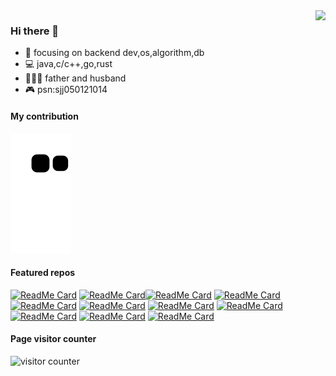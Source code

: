 <img align="right" src="https://github-readme-stats.vercel.app/api?username=ejunjsh&theme=dark&count_private=true&show_icons=true" />

### Hi there 👋

- :eyes: focusing on backend dev,os,algorithm,db
- :computer: java,c/c++,go,rust
- :family_man_woman_girl: father and husband
- :video_game: psn:sjj050121014

#### My contribution

![](https://raw.githubusercontent.com/ejunjsh/ejunjsh/main/assets/github-contribution-grid-snake.svg)

#### Featured  repos

[![ReadMe Card](https://github-readme-stats.vercel.app/api/pin/?username=ejunjsh&repo=myos&theme=dark)](https://github.com/ejunjsh/myos) [![ReadMe Card](https://github-readme-stats.vercel.app/api/pin/?username=ejunjsh&repo=myxv6&theme=dark)](https://github.com/ejunjsh/myxv6)[![ReadMe Card](https://github-readme-stats.vercel.app/api/pin/?username=ejunjsh&repo=mycc&theme=dark)](https://github.com/ejunjsh/mycc) [![ReadMe Card](https://github-readme-stats.vercel.app/api/pin/?username=ejunjsh&repo=jcc&theme=dark)](https://github.com/ejunjsh/jcc)  [![ReadMe Card](https://github-readme-stats.vercel.app/api/pin/?username=ejunjsh&repo=mydb&theme=dark)](https://github.com/ejunjsh/mydb)  [![ReadMe Card](https://github-readme-stats.vercel.app/api/pin/?username=ejunjsh&repo=mycpu&theme=dark)](https://github.com/ejunjsh/mycpu)  [![ReadMe Card](https://github-readme-stats.vercel.app/api/pin/?username=ejunjsh&repo=kadd&theme=dark)](https://github.com/ejunjsh/kadd) [![ReadMe Card](https://github-readme-stats.vercel.app/api/pin/?username=ejunjsh&repo=myleveldb&theme=dark)](https://github.com/ejunjsh/myleveldb) [![ReadMe Card](https://github-readme-stats.vercel.app/api/pin/?username=ejunjsh&repo=kaleidoscope&theme=dark)](https://github.com/ejunjsh/kaleidoscope) [![ReadMe Card](https://github-readme-stats.vercel.app/api/pin/?username=ejunjsh&repo=6.824-golabs-2022&theme=dark)](https://github.com/ejunjsh/6.824-golabs-2022) [![ReadMe Card](https://github-readme-stats.vercel.app/api/pin/?username=ejunjsh&repo=bustub&theme=dark)](https://github.com/ejunjsh/bustub)



#### Page visitor counter

![visitor counter](https://profile-counter.glitch.me/ejunjsh/count.svg)
